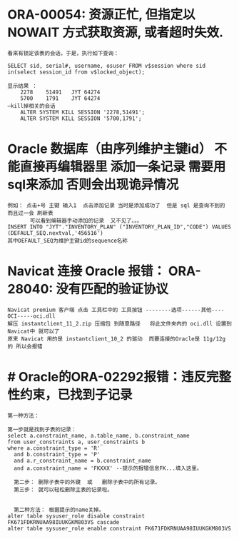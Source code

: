 # ORA-00054: 资源正忙, 但指定以 NOWAIT 方式获取资源, 或者超时失效.
    看来有锁定该表的会话，于是，执行如下查询：
    
    SELECT sid, serial#, username, osuser FROM v$session where sid  in(select session_id from v$locked_object);
    
    显示结果 ：
        2278	51491	JYT	64274
        5700	1791	JYT	64274
    –kill掉相关的会话
        ALTER SYSTEM KILL SESSION '2278,51491';
        ALTER SYSTEM KILL SESSION '5700,1791';
    
    
#  Oracle  数据库（由序列维护主键id） 不能直接再编辑器里 添加一条记录  需要用sql来添加 否则会出现诡异情况
    例如： 点击+号 主键 输入1  点击添加记录 当时是添加成功了  但是 sql 是查询不到的  而且过一会 刷新表
           可以看到编辑器手动添加的记录  又不见了。。。
    INSERT INTO "JYT"."INVENTORY_PLAN" ("INVENTORY_PLAN_ID","CODE") VALUES (DEFAULT_SEQ.nextval,'456516')
    其中DEFAULT_SEQ为维护主键id的sequence名称
    
    
    
# Navicat 连接 Oracle 报错：  ORA-28040: 没有匹配的验证协议
    Navicat premium 客户端 点击 工具栏中的 工具按钮 --------选项------其他----OCI-----oci.dll
    解压 instantclient_11_2.zip 压缩包 到随意路径   将此文件夹内的 oci.dll 设置到 Navicat中 就可以了
    原来 Navicat 用的是 instantclient_10_2 的驱动  而要连接的Oracle是 11g/12g 的 所以会报错
    
    
    
# # Oracle的ORA-02292报错：违反完整性约束，已找到子记录
  
    第一种方法：
    
    第一步就是找到子表的记录：
    select a.constraint_name, a.table_name, b.constraint_name
    from user_constraints a, user_constraints b
    where a.constraint_type = 'R'
      and b.constraint_type = 'P'
      and a.r_constraint_name = b.constraint_name
      and a.constraint_name = 'FKXXX' --提示的报错信息FK...填入这里。
    
      第二步： 删除子表中的外键  或   删除子表中的所有记录。
      第三步： 就可以轻松删除主表的记录啦。
      
  
      第二种方法： 根据提示的name关掉。
    alter table sysuser_role disable constraint FK671FDKRNUAA98IUUKGKM803VS cascade
    alter table sysuser_role enable constraint FK671FDKRNUAA98IUUKGKM803VS
    

